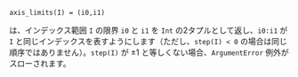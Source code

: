 ```
axis_limits(I) = (i0,i1)
```

は、インデックス範囲 `I` の限界 `i0` と `i1` を `Int` の2タプルとして返し、`i0:i1` が `I` と同じインデックスを表すようにします（ただし、`step(I) < 0` の場合は同じ順序ではありません）。`step(I)` が ±1 と等しくない場合、`ArgumentError` 例外がスローされます。
